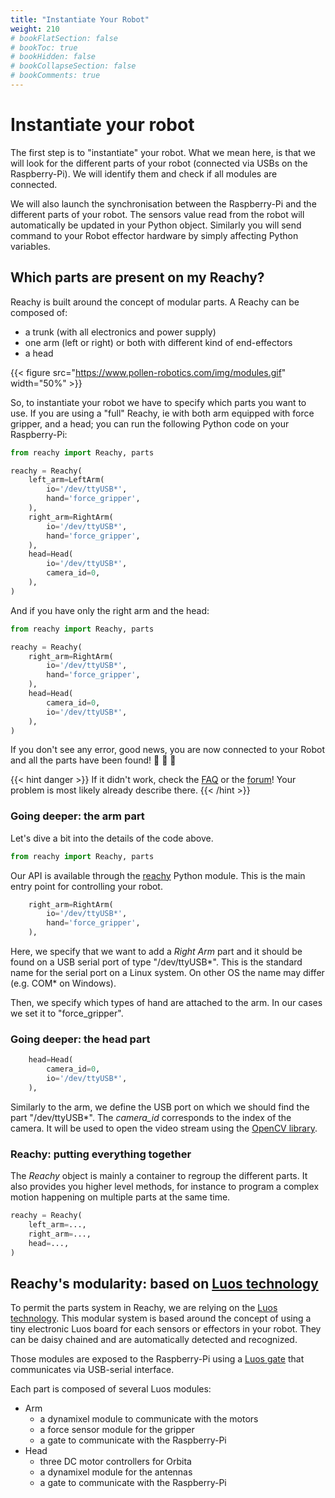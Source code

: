 ```yaml
---
title: "Instantiate Your Robot"
weight: 210
# bookFlatSection: false
# bookToc: true
# bookHidden: false
# bookCollapseSection: false
# bookComments: true
---
```


# Instantiate your robot

The first step is to "instantiate" your robot. What we mean here, is that we will look for the different parts of your robot (connected via USBs on the Raspberry-Pi). We will identify them and check if all modules are connected.

We will also launch the synchronisation between the Raspberry-Pi and the different parts of your robot. The sensors value read from the robot will automatically be updated in your Python object. Similarly you will send command to your Robot effector hardware by simply affecting Python variables.

## Which parts are present on my Reachy?

Reachy is built around the concept of modular parts. A Reachy can be composed of:
* a trunk (with all electronics and power supply)
* one arm (left or right) or both with different kind of end-effectors
* a head

{{< figure src="https://www.pollen-robotics.com/img/modules.gif" width="50%" >}}

So, to instantiate your robot we have to specify which parts you want to use. If you are using a "full" Reachy, ie with both arm equipped with force gripper, and a head; you can run the following Python code on your Raspberry-Pi:

```python
from reachy import Reachy, parts

reachy = Reachy(
    left_arm=LeftArm(
        io='/dev/ttyUSB*',
        hand='force_gripper',
    ),
    right_arm=RightArm(
        io='/dev/ttyUSB*',
        hand='force_gripper',
    ),
    head=Head(
        io='/dev/ttyUSB*',
        camera_id=0,
    ),
)
```

And if you have only the right arm and the head:

```python
from reachy import Reachy, parts

reachy = Reachy(
    right_arm=RightArm(
        io='/dev/ttyUSB*',
        hand='force_gripper',
    ),
    head=Head(
        camera_id=0,
        io='/dev/ttyUSB*',
    ),
)
```

If you don't see any error, good news, you are now connected to your Robot and all the parts have been found! :tada: :tada: :tada:

{{< hint danger >}}
If it didn't work, check the [FAQ](../getting-started/faq) or the [forum](https://forum.pollen-robotics.com)! Your problem is most likely already describe there.
{{< /hint >}}

### Going deeper: the arm part

Let's dive a bit into the details of the code above.

```python
from reachy import Reachy, parts
```

Our API is available through the [reachy](https://github.com/pollen-robotics/reachy) Python module. This is the main entry point for controlling your robot.

```python
    right_arm=RightArm(
        io='/dev/ttyUSB*',
        hand='force_gripper',
    ),
```

Here, we specify that we want to add a _Right Arm_ part and it should be found on a USB serial port of type "/dev/ttyUSB*". This is the standard name for the serial port on a Linux system. On other OS the name may differ (e.g. COM* on Windows).

Then, we specify which types of hand are attached to the arm. In our cases we set it to "force_gripper".  

### Going deeper: the head part

```python
    head=Head(
        camera_id=0,
        io='/dev/ttyUSB*',
    ),
```

Similarly to the arm, we define the USB port on which we should find the part "/dev/ttyUSB\*". The *camera_id* corresponds to the index of the camera. It will be used to open the video stream using the [OpenCV library](https://docs.opencv.org/3.4.9/d8/dfe/classcv_1_1VideoCapture.html).

### Reachy: putting everything together

The _Reachy_ object is mainly a container to regroup the different parts. It also provides you higher level methods, for instance to program a complex motion happening on multiple parts at the same time.

```python
reachy = Reachy(
    left_arm=...,
    right_arm=...,
    head=...,
)
```

## Reachy's modularity: based on [Luos technology](https://www.luos-robotics.com/)

To permit the parts system in Reachy, we are relying on the [Luos technology](https://www.luos-robotics.com/). This modular system is based around the concept of using a tiny electronic Luos board for each sensors or effectors in your robot. They can be daisy chained and are automatically detected and recognized.

Those modules are exposed to the Raspberry-Pi using a [Luos gate](https://luos-robotics.github.io/index.html) that communicates via USB-serial interface.

<!-- TODO: photo -->

Each part is composed of several Luos modules:

* Arm
    * a dynamixel module to communicate with the motors
    * a force sensor module for the gripper
    * a gate to communicate with the Raspberry-Pi
* Head
    * three DC motor controllers for Orbita
    * a dynamixel module for the antennas
    * a gate to communicate with the Raspberry-Pi
